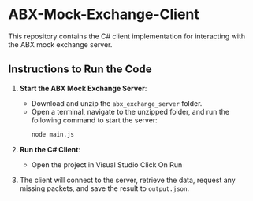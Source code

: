 # ABX-Mock-Exchange-Client
This repository contains the C# client implementation for interacting with the ABX mock exchange server.
## Instructions to Run the Code

1. **Start the ABX Mock Exchange Server**:
   - Download and unzip the `abx_exchange_server` folder.
   - Open a terminal, navigate to the unzipped folder, and run the following command to start the server:
     ```bash
     node main.js
     ```

2. **Run the C# Client**:
   - Open the project in Visual Studio Click On Run
    

3. The client will connect to the server, retrieve the data, request any missing packets, and save the result to `output.json`.
